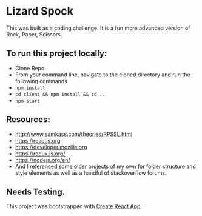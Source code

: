 # Lizard Spock

This was built as a coding challenge. 
It is a fun more advanced version of Rock, Paper, Scissors

## To run this project locally:
- Clone Repo
- From your command line, navigate to the cloned directory and run the following commands
- `npm install`
- `cd client && npm install && cd ..`
- `npm start`

## Resources: 
- http://www.samkass.com/theories/RPSSL.html
- https://reactjs.org
- https://developer.mozilla.org
- https://redux.js.org/
- https://nodejs.org/en/
- And I referenced some older projects of my own for folder structure and style elements as well as a handful of stackoverflow forums.

## Needs Testing.

This project was bootstrapped with [Create React App](https://github.com/facebook/create-react-app).